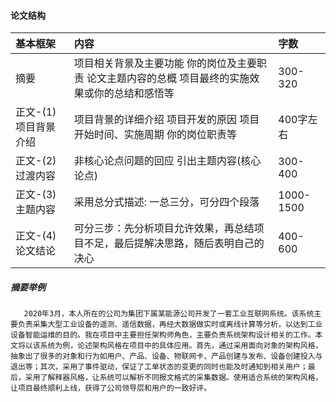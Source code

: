 #### 论文结构

| 基本框架             | 内容                                                         | 字数      |
| :------------------- | :----------------------------------------------------------- | :-------- |
| 摘要                 | 项目相关背景及主要功能 你的岗位及主要职责 论文主题内容的总概 项目最终的实施效果或你的总结和感悟等 | 300-320   |
| 正文-(1)项目背景介绍 | 项目背景的详细介绍 项目开发的原因 项目开始时间、实施周期 你的岗位职责等 | 400字左右 |
| 正文-(2)过渡内容     | 非核心论点问题的回应 引出主题内容(核心论点)                  | 300-400   |
| 正文-(3)主题内容     | 采用总分式描述: 一总三分，可分四个段落                       | 1000-1500 |
| 正文-(4)论文结论     | 可分三步：先分析项目允许效果，再总结项目不足，最后提解决思路，随后表明自己的决心 | 400-600   |



##### 摘要举例

```
   2020年3月，本人所在的公司为集团下属某能源公司开发了一套工业互联网系统。该系统主要负责采集大型工业设备的遥测、遥信数据，再经大数据做实时或离线计算等分析，以达到工业设备智能运维的目的。我在项目中主要担任架构师角色，主要负责系统架构设计相关的工作。本文将以该系统为例，论述架构风格在项目中的具体应用。首先，通过采用面向对象的架构风格，抽象出了很多的对象和行为如用户、产品、设备、物联网卡、产品创建与发布、设备创建投入与退出等；其次，采用了事件驱动，保证了工单状态的变更的同时也能及时通知到相关用户；最后，采用了解释器风格，让系统可以解析不同报文格式的采集数据。使用适合系统的架构风格，让项目最终顺利上线，获得了公司领导层和用户的一致好评。
```

